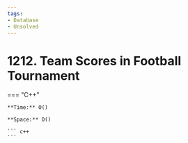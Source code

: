 ```yaml
---
tags:
- Database
- Unsolved
---
```



# 1212. Team Scores in Football Tournament

=== "C++"

    **Time:** O()

    **Space:** O()

    ``` c++
    ```